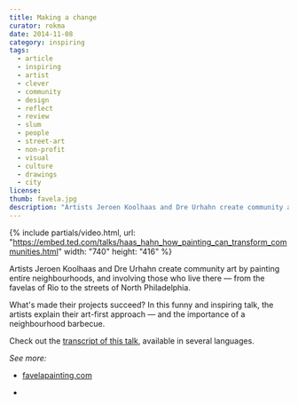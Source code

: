 ```yaml
---
title: Making a change
curator: rokma
date: 2014-11-08
category: inspiring
tags:
  - article
  - inspiring
  - artist
  - clever
  - community
  - design
  - reflect
  - review
  - slum
  - people
  - street-art
  - non-profit
  - visual
  - culture
  - drawings
  - city
license:
thumb: favela.jpg
description: "Artists Jeroen Koolhaas and Dre Urhahn create community art by painting entire neighbourhoods, and involving those who live there — from the favelas of Rio to the streets of North Philadelphia."
---
```


{% include partials/video.html, url: "https://embed.ted.com/talks/haas_hahn_how_painting_can_transform_communities.html" width: "740" height: "416" %}

Artists Jeroen Koolhaas and Dre Urhahn create community art by painting entire neighbourhoods, and involving those who live there — from the favelas of Rio to the streets of North Philadelphia.

What's made their projects succeed? In this funny and inspiring talk, the artists explain their art-first approach — and the importance of a neighbourhood barbecue.

Check out the <a   href="http://www.ted.com/talks/haas_hahn_how_painting_can_transform_communities/transcript?language=en">transcript of this talk</a>, available in several languages.


_See more:_

- <a   href="http://www.favelapainting.com">favelapainting.com</a>

- &nbsp;
